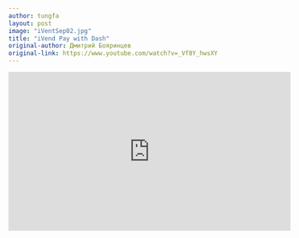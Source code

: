 ```yaml
---
author: tungfa
layout: post
image: "iVentSep02.jpg"
title: "iVend Pay with Dash"
original-author: Дмитрий Бояринцев
original-link: https://www.youtube.com/watch?v=_Vf8Y_hwsXY
---
```




<iframe width="560" height="315" src="https://www.youtube.com/embed/_Vf8Y_hwsXY" frameborder="0" allow="autoplay; encrypted-media" allowfullscreen></iframe>
